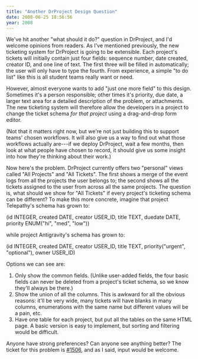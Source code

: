 ```yaml
---
title: "Another DrProject Design Question"
date: 2008-06-25 18:56:56
year: 2008
---
```

We've hit another "what should it do?" question in DrProject, and I'd welcome opinions from readers.  As I've mentioned previously, the new ticketing system for DrProject is going to be extensible.  Each project's tickets will initially contain just four fields: sequence number, date created, creator ID, and one line of text.  The first three will be filled in automatically; the user will only have to type the fourth.  From experience, a simple "to do list" like this is all student teams really want or need.

However, almost everyone wants to add "just one more field" to this design. Sometimes it's a person responsible; other times it's priority, due date, a larger text area for a detailed description of the problem, or attachments. The new ticketing system will therefore allow the developers in a project to change the ticket schema <em>for that project</em> using a drag-and-drop form editor.

(Not that it matters right now, but we're not just building this to support teams' chosen workflows. It will also give us a way to find out what those workflows actually are---if we deploy DrProject, wait a few months, then look at what people have chosen to record, it should give us some insight into how they're thinking about their work.)

Now here's the problem. DrProject currently offers two "personal" views called "All Projects" and "All Tickets". The first shows a merge of the event logs from all the projects the user belongs to; the second shows all the tickets assigned to the user from across all the same projects. The question is, what should we show for "All Tickets" if every project's ticketing schema can be different? To make this more concrete, imagine that project Telepathy's schema has grown to:

(id INTEGER, created DATE, creator USER_ID, title TEXT, duedate DATE, priority ENUM("hi", "med", "low"))

while project Antigravity's schema has grown to:

(id INTEGER, created DATE, creator USER_ID, title TEXT, priority("urgent", "optional"), owner USER_ID)

Options we can see are:
<ol>
	<li>Only show the common fields. (Unlike user-added fields, the four basic fields can never be deleted from a project's ticket schema, so we know they'll always be there.)</li>
	<li>Show the union of all the columns. This is awkward for all the obvious reasons: it'll be very wide, many tickets will have blanks in many columns, enumerations with the same name but different values will be a pain, etc.</li>
	<li>Have one table for each project, but put all the tables on the same HTML page. A basic version is easy to implement, but sorting and filtering would be difficult.</li>
</ol>
Anyone have strong preferences? Can anyone see anything better? The ticket for this problem is <a href="https://www.drproject.org/DrProject/ticket/1506">#1506</a>,  and as I said, input would be welcome.
